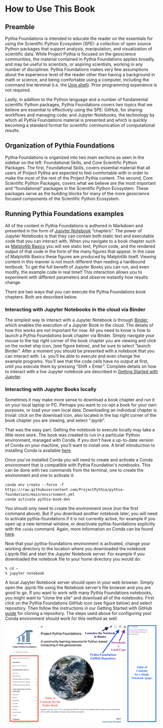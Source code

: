 # How to Use This Book

## Preamble

Pythia Foundations is intended to educate the reader on the essentials
for using the Scientific Python Ecosystem (SPE): a collection of
open source Python packages that support analysis, manipulation,
and visualization of scientific data. While Project Pythia is focused
on the geoscience communities, the material contained in Pythia
Foundations applies broadly, and may be useful to scientists, or
aspiring scientists, working in any number of disciplines. Pythia
Foundations makes very few assumptions about the experience level
of the reader other than having a background in math or science,
and being comfortable using a computer, including the command line
terminal (i.e. the [Unix shell](https://en.wikipedia.org/wiki/Unix_shell)).
Prior programming experience is not required.

Lastly, in addition to the Python language and a number of fundamental
scientific Python packages, Pythia Foundations covers two topics
that we believe are essential
to effectively using the SPE: GitHub, for sharing workflows and
managing code; and Jupyter Notebooks, the technology by which all
Pythia Foundations material is presented and which is quickly
becoming a standard format for scientific communication of computational
results.

## Organization of Pythia Foundations

Pythia Foundations is organized into two main sections as seen in
the sidebar on the left: Foundational Skills, and Core Scientific
Python Packages. The first, Foundational Skills, covers essential
material that all users of Project Pythia are expected to feel
comfortable with in order to make the most of the rest of the Project
Pythia content. The second, Core Scientific Python Packages, covers
what we believe are the most important and “foundational” packages
in the Scientific Python Ecosystem. These packages serve as the
building blocks for many of the more geoscience focused components
of the Scientific Python Ecosystem.

## Running Pythia Foundations examples

All of the content in Pythia Foundations is authored in Markdown
and presented in the form of [Jupyter
Notebook](https://jupyterbook.org/intro.html) “chapters”. The power
of Jupyter Notebooks is that they can contain both static text and
executable code that you can interact with. When you navigate to a
book chapter such as [Matplotlib
Basics](https://foundations.projectpythia.org/core/matplotlib/matplotlib.html)
you will see static text, Python code, and the rendered output of
that code in the form of the many figures that appear. In the case
of Matplotlib Basics these figures are produced by Matplotlib itself.
Viewing content in this manner is not much different than reading
a hardbound textbook. To get the full benefit of Jupyter Books you
can run, and even modify, the example code in real time!! This
interaction allows you to experiment with different parameters and
observe instantly how results change.

There are two ways that you can execute the Pythia Foundations book
chapters. Both are described below.

### Interacting with Jupyter Notebooks in the cloud via Binder

The simplest way to interact with a Jupyter Notebook is through
[Binder](https://mybinder.org/), which enables the execution of a
Jupyter Book in the cloud. The details of how this works are not
important for now. All you need to know is how to launch a Pythia
Foundations book chapter via Binder. Simply navigate your mouse to
the top right corner of the book chapter you are viewing and click
on the rocket ship icon, (see figure below), and be sure to select
“launch Binder”. After a moment you should be presented with a
notebook that you can interact with. I.e. you’ll be able to execute
and even change the example programs. You’ll see that the code cells
have no output at first, until you execute them by pressing “Shift
\+ Enter”. Complete details on how to interact with a live Jupyter
notebook are described in [Getting Started with
Jupyter](https://foundations.projectpythia.org/foundations/getting-started-jupyter.html).

### Interacting with Jupyter Books locally

Sometimes it may make more sense to download a book chapter and run
it on your local laptop or PC. Perhaps you want to co-opt a book
for your own purposes, or load your own local data. Downloading an
individual chapter is trivial: click on the download icon, also
located in the top right corner of the book chapter you are viewing,
and select “.ipynb”.

That was the easy part. Getting the notebook to execute locally may
take a little more work. The book was created to run in a particular
Python environment, managed with Conda. If you don't have a up-to-date
version of Conda on your machine, you'll want to install one. A brief
introduction to installing Conda is available [here](https://foundations.projectpythia.org/foundations/conda.html).

Once you've installed Conda you will need to create and activate a Conda environment
that is compatible with Pythia Foundation's notebooks. This
can be done with two commands from the terminal, one to create the
environment and one to activate it:

```
conda env create --force -f https://raw.githubusercontent.com/ProjectPythia/pythia-foundations/main/environment.yml
conda activate pythia-book-dev
```

You should only need to create the environment once (run the first
command above). But if you download another notebook later, you will
need to activate pythia-foundations if
it is not currently active, for example if you open up a new
terminal window, or deactivate pythia-foundations explicitly with
the `conda` command. Again, more information on Conda can be
found [here](https://foundations.projectpythia.org/foundations/conda.html).

Now that your pythia-foundations environment is activated,
change your working directory to the
location where you downloaded the notebook (.ipynb file) and start
the Jupyter Notebook server. For example if you downloaded the
notebook file to your home directory you would do:

```
% cd ~
% jupyter notebook
```

A local Jupyter Notebook server should open in your web browser.
Simply open the .ipynb file using the Notebook server’s file browser
and you are good to go. If you want to work with many Pythia Foundations
notebooks, you might want to “clone the site”
and download all of the notebooks. First click on the Pythia
Foundations GitHub icon (see figure below) and select repository.
Then follow the instructions in our Getting Started with GitHub
[guide](https://foundations.projectpythia.org/foundations/getting-started-github.html#)
for cloning a repository. The steps used above for configuring your
Conda environment should work for this method as well.

![Annotated Pythia Foundations home page](../images/foundations_diagram.png)
